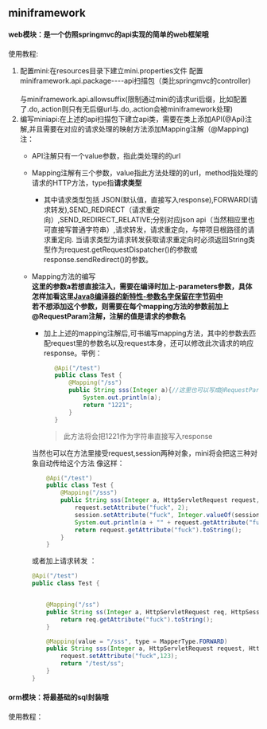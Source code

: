 ## miniframework
#### web模块：是一个仿照springmvc的api实现的简单的web框架哦
使用教程:
1. 配置mini:在resources目录下建立mini.properties文件
配置miniframework.api.package----api扫描包（类比springmvc的controller)<br>   
与miniframework.api.allowsuffix(限制通过mini的请求uri后缀，比如配置了.do,.action则只有无后缀url与.do,.action会被miniframework处理)
2. 编写miniapi:在上述的api扫描包下建立api类，需要在类上添加API(@Api)注解,并且需要在对应的请求处理的映射方法添加Mapping注解（@Mapping)
          注：
    - API注解只有一个value参数，指此类处理的的url
    - Mapping注解有三个参数，value指此方法处理的的url，method指处理的请求的HTTP方法，type指**请求类型**
        - 其中请求类型包括 JSON(默认值，直接写入response),FORWARD(请求转发),SEND_REDIRECT（请求重定向）,SEND_REDIRECT_RELATIVE;分别对应json api（当然相应里也可直接写普通字符串）,请求转发，请求重定向，与带项目根路径的请求重定向.
        当请求类型为请求转发获取请求重定向时必须返回String类型作为request.getRequestDispatcher()的参数或response.sendRedirect()的参数。
    - Mapping方法的编写   
        **这里的参数a若想直接注入，需要在编译时加上-parameters参数，具体怎样加看这里[Java8编译器的新特性-参数名字保留在字节码中](http://xujin.org/ex/jdk8-parameters/)**
        <br>**若不想添加这个参数，则需要在每个mapping方法的参数前加上@RequestParam注解，注解的值是请求的参数名**
        - 加上上述的mapping注解后,可书编写mapping方法，其中的参数去匹配request里的参数名以及request本身，还可以修改此次请求的响应response。举例：
           ```java
              @Api("/test")
              public class Test {         
                  @Mapping("/ss")
                  public String sss(Integer a){//这里也可以写成@RequestParam("a")
                      System.out.println(a);
                      return "1221";
                  }
              }

            ```
            > 此方法将会把1221作为字符串直接写入response
       
        当然也可以在方法里接受request,session两种对象，mini将会把这三种对象自动传给这个方法
        像这样：
        ```java
            @Api("/test")
            public class Test {      
                @Mapping("/sss")
                public String sss(Integer a, HttpServletRequest request, HttpSession session) {
                    request.setAttribute("fuck", 2);
                    session.setAttribute("fuck", Integer.valueOf(session.getAttribute("fuck").toString()) + 1);
                    System.out.println(a + "" + request.getAttribute("fuck"));
                    return request.getAttribute("fuck").toString();
                }
            }
        ``` 
        或者加上请求转发 ：
        ```java
        @Api("/test")
        public class Test {
        
        
            @Mapping("/ss")
            public String ss(Integer a, HttpServletRequest req, HttpSession session) {
                return req.getAttribute("fuck").toString();
            }
        
            @Mapping(value = "/sss", type = MapperType.FORWARD)
            public String sss(Integer a, HttpServletRequest request, HttpSession session) {
                request.setAttribute("fuck",123);
                return "/test/ss";
            }
        }
        ```
#### orm模块：将最基础的sql封装哦
   使用教程：
   
